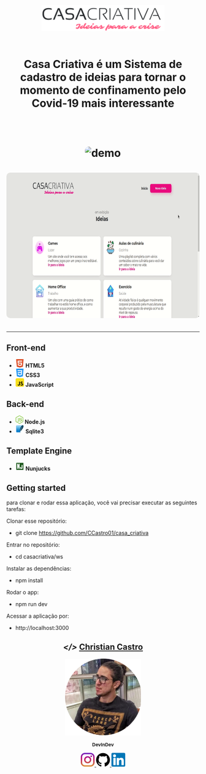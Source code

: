 <h1 align="center">
<br>
  <img src="public/logo.png" alt="casa criativa" width="320">
<br>

</br>
<p align="center">
Casa Criativa é um Sistema de cadastro de ideias para tornar o momento
de confinamento pelo Covid-19 mais interessante
</p>
</br></br>


<div align="center">
  <img src="public/images/gifs/gif1.gif" alt="demo" height="380" style="border-radius:10px">
</div>
</br>

<div align="center">
  <img src="public/images/gifs/gif2.gif" alt="demo" height="380" style="border-radius:10px">
</div>



<hr />


<h2>Front-end</h1>
<ul>
  <li> <img src="public/images/html.svg" alt="html5" height="22"> <strong>   HTML5 </strong> </li>
  <li> <img src="public/images/css.svg" alt="css3" height="22"> <strong>   CSS3 </strong> </li>
  <li> <img src="public/images/js.png" alt="js" height="22"> <strong>   JavaScript </strong> </li>
</ul>

<h2>Back-end</h1>
<ul>
  <li> <img src="public/images/node.svg" alt="nodejs" height="22"> <strong>   Node.js </strong> </li>
  <li> <img src="public/images/sqlite.png" alt="sqlite3" height="22"> <strong>   Sqlite3 </strong> </li>
</ul>

<h2>Template Engine</h1>
<ul>
  <li> <img src="public/images/nunjucks.png" alt="nunjucks" height="22"> <strong>   Nunjucks</strong> </li>
</ul>


## Getting started

para clonar e rodar essa aplicação, você vai precisar executar as seguintes tarefas:

Clonar esse repositório:
 - git clone https://github.com/CCastro01/casa_criativa

Entrar no repositório:
 - cd casacriativa/ws

Instalar as dependências:
 - npm install

Rodar o app:
 - npm run dev

Acessar a aplicação por:
 - http://localhost:3000

  <h2 align="center"> <em>&lt;/&gt;</em> <a href="https://www.linkedin.com/in/christian-castro-664b03189/">Christian Castro</a></h2>
  <p align="center"> 
    <img 
      src="public/images/eu.png" 
      alt="Christian Castro" 
      height="200"
  </p>
<p align="center" style="font-size:12px"> <strong>DevInDev</strong></p>

<p align="center">
 <a href="https://www.instagram.com/christian_castro_0"> 
    <img src="public/images/instagram.svg" alt="instagram" height="36"> 
 <a href="https://github.com/CCastro01">
    <img src="public/images/github.png" alt="github" height="36">    
 </a>
 </a> 
 <a href="https://www.linkedin.com/in/christian-castro-664b03189/">
    <img src="public/images/linkedin.svg" alt="linkedin" height="36">   
 </a>
</p>

